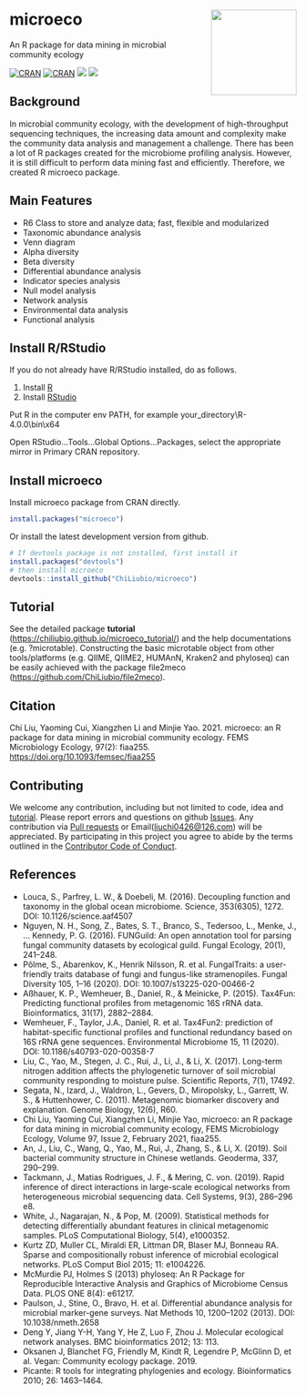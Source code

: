 # microeco <a href="https://chiliubio.github.io/microeco_tutorial/"><img src="https://user-images.githubusercontent.com/20815519/128353984-942c7dad-ccc6-4e5b-8672-8325d3d576f8.png" width=150 align="right" ></a>

An R package for data mining in microbial community ecology

[![CRAN](https://www.r-pkg.org/badges/version/microeco)](https://cran.r-project.org/web/packages/microeco/index.html)
[![CRAN](https://cranlogs.r-pkg.org/badges/grand-total/microeco)](https://cran.r-project.org/web/packages/microeco/index.html)
![](https://img.shields.io/badge/Release-0.6.5-orange.svg) ![](https://img.shields.io/badge/Test-0.7.0-red.svg)

## Background
In microbial community ecology, with the development of high-throughput sequencing techniques,
the increasing data amount and complexity make the community data analysis and management a challenge.
There has been a lot of R packages created for the microbiome profiling analysis.
However, it is still difficult to perform data mining fast and efficiently.
Therefore, we created R microeco package.

## Main Features
  + R6 Class to store and analyze data; fast, flexible and modularized
  + Taxonomic abundance analysis
  + Venn diagram
  + Alpha diversity
  + Beta diversity
  + Differential abundance analysis
  + Indicator species analysis
  + Null model analysis
  + Network analysis
  + Environmental data analysis
  + Functional analysis


## Install R/RStudio
If you do not already have R/RStudio installed, do as follows.

1. Install [R](https://www.r-project.org/)
2. Install [RStudio](https://rstudio.com/)

Put R in the computer env PATH, for example your_directory\R-4.0.0\bin\x64 

Open RStudio...Tools...Global Options...Packages, select the appropriate mirror in Primary CRAN repository.

## Install microeco

Install microeco package from CRAN directly.

```r
install.packages("microeco")
```

Or install the latest development version from github.

```r
# If devtools package is not installed, first install it
install.packages("devtools")
# then install microeco
devtools::install_github("ChiLiubio/microeco")
```


## Tutorial
See the detailed package **tutorial** (https://chiliubio.github.io/microeco_tutorial/) and the help documentations (e.g. ?microtable).
Constructing the basic microtable object from other tools/platforms (e.g. QIIME, QIIME2, HUMAnN, Kraken2 and phyloseq) 
can be easily achieved with the package file2meco (https://github.com/ChiLiubio/file2meco).


## Citation
Chi Liu, Yaoming Cui, Xiangzhen Li and Minjie Yao. 2021. microeco: an R package for data mining in microbial community ecology.
FEMS Microbiology Ecology, 97(2): fiaa255. https://doi.org/10.1093/femsec/fiaa255


## Contributing

We welcome any contribution, including but not limited to code, idea and [tutorial](https://chiliubio.github.io/microeco_tutorial/).
Please report errors and questions on github [Issues](https://github.com/ChiLiubio/microeco/issues).
Any contribution via [Pull requests](https://github.com/ChiLiubio/microeco/pulls) or Email(liuchi0426@126.com) will be appreciated.
By participating in this project you agree to abide by the terms outlined in the [Contributor Code of Conduct](CODE_OF_CONDUCT.md).


## References
  - Louca, S., Parfrey, L. W., & Doebeli, M. (2016). Decoupling function and taxonomy in the global ocean microbiome. Science, 353(6305), 1272. DOI: 10.1126/science.aaf4507
  - Nguyen, N. H., Song, Z., Bates, S. T., Branco, S., Tedersoo, L., Menke, J., … Kennedy, P. G. (2016). 
    FUNGuild: An open annotation tool for parsing fungal community datasets by ecological guild. Fungal Ecology, 20(1), 241–248.
  - Põlme, S., Abarenkov, K., Henrik Nilsson, R. et al. FungalTraits: a user-friendly traits database of fungi and fungus-like stramenopiles. Fungal Diversity 105, 1–16 (2020). DOI: 10.1007/s13225-020-00466-2
  - Aßhauer, K. P., Wemheuer, B., Daniel, R., & Meinicke, P. (2015). Tax4Fun: Predicting functional profiles from metagenomic 16S rRNA data. Bioinformatics, 31(17), 2882–2884.
  - Wemheuer, F., Taylor, J.A., Daniel, R. et al. Tax4Fun2: prediction of habitat-specific functional profiles and functional redundancy based on 16S rRNA gene sequences. Environmental Microbiome 15, 11 (2020). DOI: 10.1186/s40793-020-00358-7
  - Liu, C., Yao, M., Stegen, J. C., Rui, J., Li, J., & Li, X. (2017). Long-term nitrogen addition affects the phylogenetic turnover of soil microbial community responding to moisture pulse. Scientific Reports, 7(1), 17492.
  - Segata, N., Izard, J., Waldron, L., Gevers, D., Miropolsky, L., Garrett, W. S., & Huttenhower, C. (2011). Metagenomic biomarker discovery and explanation. Genome Biology, 12(6), R60.
  - Chi Liu, Yaoming Cui, Xiangzhen Li, Minjie Yao, microeco: an R package for data mining in microbial community ecology, FEMS Microbiology Ecology, Volume 97, Issue 2, February 2021, fiaa255.
  - An, J., Liu, C., Wang, Q., Yao, M., Rui, J., Zhang, S., & Li, X. (2019). Soil bacterial community structure in Chinese wetlands. Geoderma, 337, 290–299.
  - Tackmann, J., Matias Rodrigues, J. F., & Mering, C. von. (2019). Rapid inference of direct interactions in large-scale ecological networks from heterogeneous microbial sequencing data. Cell Systems, 9(3), 286–296 e8.
  - White, J., Nagarajan, N., & Pop, M. (2009). Statistical methods for detecting differentially abundant features in clinical metagenomic samples. PLoS Computational Biology, 5(4), e1000352. 
  - Kurtz ZD, Muller CL, Miraldi ER, Littman DR, Blaser MJ, Bonneau RA. Sparse and compositionally robust inference of microbial ecological networks. PLoS Comput Biol 2015; 11: e1004226. 
  - McMurdie PJ, Holmes S (2013) phyloseq: An R Package for Reproducible Interactive Analysis and Graphics of Microbiome Census Data. PLOS ONE 8(4): e61217. 
  - Paulson, J., Stine, O., Bravo, H. et al. Differential abundance analysis for microbial marker-gene surveys. Nat Methods 10, 1200–1202 (2013). DOI: 10.1038/nmeth.2658
  - Deng Y, Jiang Y-H, Yang Y, He Z, Luo F, Zhou J. Molecular ecological network analyses. BMC bioinformatics 2012; 13: 113. 
  - Oksanen J, Blanchet FG, Friendly M, Kindt R, Legendre P, McGlinn D, et al. Vegan: Community ecology package. 2019. 
  - Picante: R tools for integrating phylogenies and ecology. Bioinformatics 2010; 26: 1463–1464.



